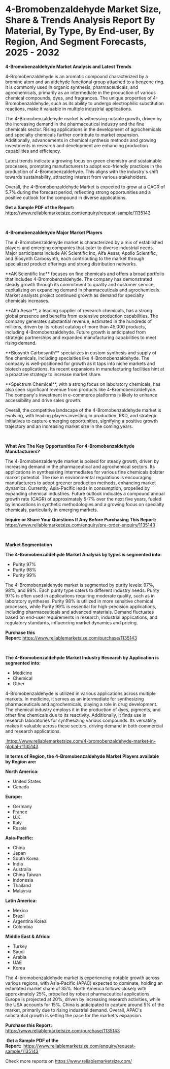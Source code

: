 <p><h1>4-Bromobenzaldehyde Market Size, Share & Trends Analysis Report By Material, By Type, By End-user, By Region, And Segment Forecasts, 2025 - 2032</h1></p><p><strong>4-Bromobenzaldehyde Market Analysis and Latest Trends</strong></p>
<p><p>4-Bromobenzaldehyde is an aromatic compound characterized by a bromine atom and an aldehyde functional group attached to a benzene ring. It is commonly used in organic synthesis, pharmaceuticals, and agrochemicals, primarily as an intermediate in the production of various chemical compounds, dyes, and fragrances. The unique properties of 4-Bromobenzaldehyde, such as its ability to undergo electrophilic substitution reactions, make it valuable in multiple industrial applications.</p><p>The 4-Bromobenzaldehyde market is witnessing notable growth, driven by the increasing demand in the pharmaceutical industry and the fine chemicals sector. Rising applications in the development of agrochemicals and specialty chemicals further contribute to market expansion. Additionally, advancements in chemical synthesis methods and growing investments in research and development are enhancing production capabilities and efficiency.</p><p>Latest trends indicate a growing focus on green chemistry and sustainable processes, prompting manufacturers to adopt eco-friendly practices in the production of 4-Bromobenzaldehyde. This aligns with the industry's shift towards sustainability, attracting interest from various stakeholders.</p><p>Overall, the 4-Bromobenzaldehyde Market is expected to grow at a CAGR of 5.7% during the forecast period, reflecting strong opportunities and a positive outlook for the compound in diverse applications.</p></p>
<p><strong>Get a Sample PDF of the Report:&nbsp;</strong> <a href="https://www.reliablemarketsize.com/enquiry/request-sample/1135143?utm_campaign=3445&utm_medium=2&utm_source=Github&utm_content=ia&utm_term=25032025&utm_id=4-bromobenzaldehyde">https://www.reliablemarketsize.com/enquiry/request-sample/1135143</a></p>
<p>&nbsp;</p>
<p><strong>4-Bromobenzaldehyde Major Market Players</strong></p>
<p><p>The 4-Bromobenzaldehyde market is characterized by a mix of established players and emerging companies that cater to diverse industrial needs. Major participants include AK Scientific Inc, Alfa Aesar, Apollo Scientific, and Biosynth Carbosynth, each contributing to the market through specialized product offerings and strong distribution networks.</p><p>**AK Scientific Inc** focuses on fine chemicals and offers a broad portfolio that includes 4-Bromobenzaldehyde. The company has demonstrated steady growth through its commitment to quality and customer service, capitalizing on expanding demand in pharmaceuticals and agrochemicals. Market analysts project continued growth as demand for specialty chemicals increases.</p><p>**Alfa Aesar**, a leading supplier of research chemicals, has a strong global presence and benefits from extensive production capabilities. The company generates substantial revenue, estimated in the hundreds of millions, driven by its robust catalog of more than 45,000 products, including 4-Bromobenzaldehyde. Future growth is anticipated from strategic partnerships and expanded manufacturing capabilities to meet rising demand.</p><p>**Biosynth Carbosynth** specializes in custom synthesis and supply of fine chemicals, including specialties like 4-Bromobenzaldehyde. The company is well-positioned for growth as it taps into niche markets and biotech applications. Its recent expansions in manufacturing facilities hint at a proactive strategy to increase market share.</p><p>**Spectrum Chemical**, with a strong focus on laboratory chemicals, has also seen significant revenue from products like 4-Bromobenzaldehyde. The company's investment in e-commerce platforms is likely to enhance accessibility and drive sales growth.</p><p>Overall, the competitive landscape of the 4-Bromobenzaldehyde market is evolving, with leading players investing in production, R&D, and strategic initiatives to capture emerging opportunities, signifying a positive growth trajectory and an increasing market size in the coming years.</p></p>
<p>&nbsp;</p>
<p><strong>What Are The Key Opportunities For 4-Bromobenzaldehyde Manufacturers?</strong></p>
<p><p>The 4-Bromobenzaldehyde market is poised for steady growth, driven by increasing demand in the pharmaceutical and agrochemical sectors. Its applications in synthesizing intermediates for various fine chemicals bolster market potential. The rise in environmental regulations is encouraging manufacturers to adopt greener production methods, enhancing market dynamics. Currently, Asia-Pacific leads in consumption, propelled by expanding chemical industries. Future outlook indicates a compound annual growth rate (CAGR) of approximately 5-7% over the next five years, fueled by innovations in synthetic methodologies and a growing focus on specialty chemicals, particularly in emerging markets.</p></p>
<p><strong>Inquire or Share Your Questions If Any Before Purchasing This Report:</strong> <a href="https://www.reliablemarketsize.com/enquiry/pre-order-enquiry/1135143?utm_campaign=3445&utm_medium=2&utm_source=Github&utm_content=ia&utm_term=25032025&utm_id=4-bromobenzaldehyde">https://www.reliablemarketsize.com/enquiry/pre-order-enquiry/1135143</a></p>
<p>&nbsp;</p>
<p><strong>Market Segmentation</strong></p>
<p><strong>The 4-Bromobenzaldehyde Market Analysis by types is segmented into:</strong></p>
<p><ul><li>Purity 97%</li><li>Purity 98%</li><li>Purity 99%</li></ul></p>
<p><p>The 4-Bromobenzaldehyde market is segmented by purity levels: 97%, 98%, and 99%. Each purity type caters to different industry needs. Purity 97% is often used in applications requiring moderate quality, such as in laboratory syntheses. Purity 98% is utilized in more sensitive chemical processes, while Purity 99% is essential for high-precision applications, including pharmaceuticals and advanced materials. Demand fluctuates based on end-user requirements in research, industrial applications, and regulatory standards, influencing market dynamics and pricing.</p></p>
<p><strong>Purchase this Report:&nbsp;</strong><a href="https://www.reliablemarketsize.com/purchase/1135143?utm_campaign=3445&utm_medium=2&utm_source=Github&utm_content=ia&utm_term=25032025&utm_id=4-bromobenzaldehyde">https://www.reliablemarketsize.com/purchase/1135143</a></p>
<p>&nbsp;</p>
<p><strong>The 4-Bromobenzaldehyde Market Industry Research by Application is segmented into:</strong></p>
<p><ul><li>Medicine</li><li>Chemical</li><li>Other</li></ul></p>
<p><p>4-Bromobenzaldehyde is utilized in various applications across multiple markets. In medicine, it serves as an intermediate for synthesizing pharmaceuticals and agrochemicals, playing a role in drug development. The chemical industry employs it in the production of dyes, pigments, and other fine chemicals due to its reactivity. Additionally, it finds use in research laboratories for synthesizing various compounds. Its versatility makes it valuable across these sectors, driving demand in both commercial and research applications.</p></p>
<p><a href="https://www.reliablemarketsize.com/4-bromobenzaldehyde-market-in-global-r1135143?utm_campaign=3445&utm_medium=2&utm_source=Github&utm_content=ia&utm_term=25032025&utm_id=4-bromobenzaldehyde">&nbsp;https://www.reliablemarketsize.com/4-bromobenzaldehyde-market-in-global-r1135143</a></p>
<p><strong>In terms of Region, the 4-Bromobenzaldehyde Market Players available by Region are:</strong></p>
<p>
    <p> <strong> North America: </strong>
        <ul>
            <li>United States</li>
            <li>Canada</li>
        </ul>
        </p> 
    <p> <strong> Europe: </strong>
        <ul>
            <li>Germany</li>
            <li>France</li>
            <li>U.K.</li>
            <li>Italy</li>
            <li>Russia</li>
        </ul>
        </p> 
    <p> <strong> Asia-Pacific: </strong>
        <ul>
            <li>China</li>
            <li>Japan</li>
            <li>South Korea</li>
            <li>India</li>
            <li>Australia</li>
            <li>China Taiwan</li>
            <li>Indonesia</li>
            <li>Thailand</li>
            <li>Malaysia</li>
        </ul>
        </p> 
    <p> <strong> Latin America: </strong>
        <ul>
            <li>Mexico</li>
            <li>Brazil</li>
            <li>Argentina Korea</li>
            <li>Colombia</li>
        </ul>
        </p> 
    <p> <strong> Middle East & Africa: </strong>
        <ul>
            <li>Turkey</li>
            <li>Saudi</li>
            <li>Arabia</li>
            <li>UAE</li>
            <li>Korea</li>
        </ul>
    </p>
    </p>
<p><p>The 4-bromobenzaldehyde market is experiencing notable growth across various regions, with Asia-Pacific (APAC) expected to dominate, holding an estimated market share of 35%. North America follows closely with approximately 25%, propelled by robust pharmaceutical applications. Europe is projected at 20%, driven by increasing research activities, while the USA accounts for 15%. China is anticipated to capture around 5% of the market, primarily due to rising industrial demand. Overall, APAC's substantial growth is setting the pace for the market's expansion.</p></p>
<p><strong>Purchase this Report: </strong><a href="https://www.reliablemarketsize.com/purchase/1135143?utm_campaign=3445&utm_medium=2&utm_source=Github&utm_content=ia&utm_term=25032025&utm_id=4-bromobenzaldehyde">https://www.reliablemarketsize.com/purchase/1135143</a></p>
<p>&nbsp;<strong>Get a Sample PDF of the Report:&nbsp;&nbsp;</strong><a href="https://www.reliablemarketsize.com/enquiry/request-sample/1135143?utm_campaign=3445&utm_medium=2&utm_source=Github&utm_content=ia&utm_term=25032025&utm_id=4-bromobenzaldehyde">https://www.reliablemarketsize.com/enquiry/request-sample/1135143</a></p>
<p><strong></strong></p>
<p>Check more reports on <a href="https://www.reliablemarketsize.com/?utm_campaign=3445&utm_medium=2&utm_source=Github&utm_content=ia&utm_term=25032025&utm_id=4-bromobenzaldehyde">https://www.reliablemarketsize.com/</a></p>